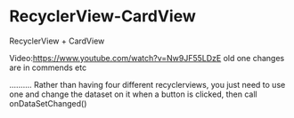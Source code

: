# RecyclerView-CardView
RecyclerView + CardView

Video:https://www.youtube.com/watch?v=Nw9JF55LDzE
old one changes are in commends etc

..........
Rather than having four different recyclerviews, you just need to use one and change the dataset on it when a button is clicked,
then call onDataSetChanged()
